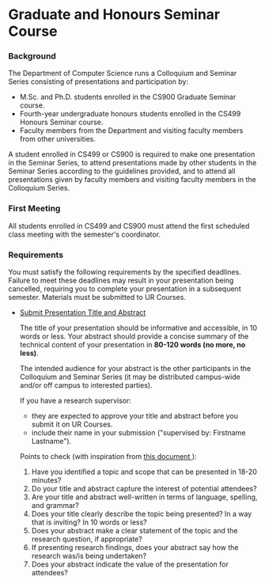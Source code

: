 ---
---
<h1>
  Graduate and Honours Seminar Course
</h1>
<h3>
  Background
</h3>
<p>
  The Department of Computer Science runs a Colloquium and Seminar Series consisting of presentations and participation by:
</p>
<ul>
  <li>
    M.Sc. and Ph.D. students enrolled in the CS900 Graduate Seminar course.
  </li>
  <li>
    Fourth-year undergraduate honours students enrolled in the CS499 Honours Seminar course.
  </li>
  <li>
    Faculty members from the Department and visiting faculty members from other universities.
  </li>
</ul>
<p>
  A student enrolled in CS499 or CS900 is required to make one presentation in the Seminar Series, to attend presentations made by other students in the Seminar Series according to the guidelines provided, and to attend all presentations given by faculty members and visiting faculty members in the Colloquium Series.
</p>
<h3>
  First Meeting
</h3>
<p>
  All students enrolled in CS499 and CS900 must attend the first scheduled class meeting with the semester's coordinator.
</p>
<h3>
  Requirements
</h3>
<p>
  You must satisfy the following requirements by the specified deadlines. Failure to meet these deadlines may result in your presentation being cancelled, requiring you to complete your presentation in a subsequent semester. Materials must be submitted to UR Courses.
</p>
<ul>
  <li id="titleabstract">
    <a href="https://urcourses.uregina.ca/mod/assign/view.php?id=436405" target="_blank">
      Submit Presentation Title and Abstract
    </a>
    <p>
      The title of your presentation should be informative and accessible, in 10 words or less. Your abstract should provide a concise summary of the technical content of your presentation in <b>80-120 words (no more, no less)</b>.
    </p>
    <p>
      The intended audience for your abstract is the other participants in the Colloquium and Seminar Series (it may be distributed campus-wide and/or off campus to interested parties).
    </p>
    <p>
      If you have a research supervisor:
    </p>  
    <ul>
      <li>
        they are expected to approve your title and abstract before you submit it on UR Courses.
      </li>
      <li>
        include their name in your submission ("supervised by: Firstname Lastname").
      </li>
    </ul>
    <p>
      Points to check (with inspiration from
      <a href="https://www.osot.on.ca/OSOT/CMDownload.aspx?ContentKey=622afef2-3181-4bfe-a92d-6a676949bff8&ContentItemKey=2f207786-a519-40cc-8259-97aeed7a961d" target="_blank">
        this document
      </a>
      ):
    </p>
    <ol>
      <li>
        Have you identified a topic and scope that can be presented in 18-20 minutes?
      </li>
      <li>
        Do your title and abstract capture the interest of
        potential attendees?
      </li>
      <li>
        Are your title and abstract well-written in terms of language, spelling, and grammar?
      </li>
      <li>
        Does your title clearly describe the topic being presented? In a way that is inviting? In 10 words or less?
      </li>
      <li>
        Does your abstract make a clear statement of the topic and the research question, if appropriate?
      </li>
      <li>
        If presenting research findings, does your abstract say how the research was/is being undertaken?
      </li>
      <li>
        Does your abstract indicate the value of the presentation for attendees?
      </li>
    </ol>
  </li>
</ul>
<!--
17
</tr>
18
<tr style="border: 1px rgb(0,0,0)">
19
<td style="border: 1px solid black;">Each week check the presentation schedule</td>
20
<td style="border: 1px solid black;">Attend all regularly scheduled presentations in the Colloquium and Seminar series according to the guidelines provided by the coordinators.</td>
21
</tr>
22
<tr style="border: 1px rgb(0,0,0)">
23
<td style="border: 1px solid black;"><b>More than two weeks </b>prior to your scheduled presentation date</td>
24
<td style="border: 1px solid black;">Submit a copy of your proposed presentation to your Honours, M.Sc. or Ph.D. supervisor. Your supervisor will review your presentation and provide feedback so that revisions can be made. Your supervisor must approve your presentation before it can be submitted to UR Courses.</td>
25
</tr>
26
<tr style="border: 1px rgb(0,0,0)">
27
<td style="border: 1px solid black;"><b>Two weeks prio</b><b>r</b> to your scheduled presentation date</td>
28
<td style="border: 1px solid black;">Submit a copy of your presentation to UR Courses. It will be reviewed and feedback will be provided within five weekdays of submission.</td>
29
</tr>
30
<tr style="border: 1px rgb(0,0,0)">
31
<td style="border: 1px solid black;"><b>One week prior</b> to your scheduled presentation date</td>
32
<td style="border: 1px solid black;">Submit a revised copy of your presentation for final approval. This copy should take into consideration, and address, all of the coordinator’s comments. The coordinator must approve your presentation before it can be delivered.</td>
33
</tr>
34
<tr style="border: 1px rgb(0,0,0)">
35
<td style="border: 1px solid black;"><b>Before presentation deadline</b><br></td>
36
<td style="border: 1px solid black;">Submit your presentation video link (preferably unlisted YouTube video) on UR Courses<br></td>
37
</tr><tr style="border: 1px rgb(0,0,0)">
38
<td style="border: 1px solid black;"><b>Before participation </b>deadline</td>
39
<td style="border: 1px solid black;">&nbsp;Submit your question/answers and presentation summary forms for each video in UR Courses</td>
40
</tr>
41
</tbody>
42
</table>
43
<br><b>Topics:</b> Students will choose a topic for presentation subject to the following guidelines:<br><p></p><p></p><ul style="list-style-type:disc;"><li><b>Honours students: </b>You should choose a topic in consultation with the Department’s Undergraduate Coordinator (or with their approval, in consultation with some other faculty member in the Department that has agreed to act in this capacity). The proposed presentation should describe material beyond that covered in any course that you have previously taken. The presentation may take the form of a survey, a description of a system or implementation, or a presentation of original research results.</li><li><b>Graduate students (first presentation in their program):</b> You should choose a topic that allows familiarity with relevant research literature to be demonstrated. Research papers from a minimum of three research groups must be cited. The presentation may take the form of a survey of existing research work, or a presentation of a new idea with a comparison to existing work. You must submit photocopies of the title page and abstract for three research papers.</li><li><b>Graduate students (second presentation in their program):</b> You should choose a topic related to your own research. The presentation must include some original research ideas and results.</li></ul><p><br></p><p><b>NOTE: The proposed presentation MUST be different from any of those given in other courses (i.e., recycled material is NOT allowed). However, with the approval of the coordinators, exceptions to this policy may be considered for presentations recently given, or soon to be given, at a relevant academic conference.</b><br></p><p><span><b>Presentation Format:</b> On your scheduled presentation date, you will be briefly introduced by one of the coordinators. The floor will then be yours and you will be given 18 to 20 minutes (no more, no less) to make your presentation. The next 5 minutes will be devoted to discussion, where the audience will be given the opportunity to ask you questions, and you will be given the opportunity to respond. To help facilitate the discussion, a group consisting of CS499 and CS900 students will be selected to ask questions following your presentation. Of course, other students and faculty members are also strongly encouraged to participate in the discussion. However, we do ask that all questions be held until the formal part of your presentation is complete.</span></p><p><span>Since the material that you are presenting will have been reviewed by both your supervisor and the coordinators, it is expected that this component of your presentation will be of high quality. However, if at any time during your presentation, it becomes clear to the coordinators that you are not prepared (e.g., you don’t seem to know the material, you failed to adequately rehearse) you will be notified. At this point, you, your supervisor, and the coordinators will discuss the remedial action required to address the problems with your presentation. Once these problems have been addressed to the satisfaction of your supervisor and the coordinators, you need to re-record your presentation (during online seminars). Whenever possible, it will be re-scheduled later in the Seminar Series of the current semester. If that is not possible, it will be scheduled in the Seminar Series of a subsequent semester.<br></span></p><p><b>Preparation Suggestions:</b> Preparation for your presentation is entirely your responsibility. You may find some helpful material regarding the preparation of technical material from your supervisors. Some guidelines and suggestions are described below.</p><p><span><b>Physical Presentation:<br></b></span><span style="font-size: 0.9375rem;">Your presentation should utilize the PC and data projector provided in the classroom to display a series of PowerPoint/PDF (or equivalent) slides. If any other special equipment is required, please ensure that it is available on the date scheduled for your presentation and, prior to that date, check that it will work in the classroom.</span></p><p><span style="font-size: 0.9375rem;"><span><b>Online Presentation:</b><br>You can record your presentation using OBS, Zoom, or similar methods. For a high quality presentation, record at least in 1080p 60fps or 4K 60fps (if you have a 4K monitor) and set up shortcuts for pausing the recording in OBS if you are interrupted. Upload the video to YouTube unlisted and submit the link of your presentation to the submission folder. Use an external microphone when possible (an external headset, high quality hands-free, or a Blue Snowball/Yeti or similar external microphones). Record a few videos and make sure the quality of sound and picture is satisfactory before recording your full presentation.&nbsp;</span></span></p><p></p><p>When preparing your presentation, aim for 10-15 slides as a rough guideline. Of course, the number of slides is contingent upon the style of your presentation and the content on each slide. However, if you have fewer than 10 slides, or more than 15, you will likely have some problems satisfying the 18 to 20 minute presentation length requirement. Also, use large font sizes and do not clutter your slides with too many points. Points should be clearly delineated, and the structure of your talk should be apparent by the heading and/or numbering scheme used. Use colour, whenever necessary or appropriate, to augment your presentation, but be sure to use colours that are easily differentiated when projected. Slides containing details that cannot be easily read by the audience are <b>NOT </b>acceptable.</p><p>The liberal use of pertinent diagrams, figures, and graphs is strongly encouraged. However, photocopying from research papers, textbooks, or other technical material is seldom appropriate. Be sure that pertinent details in your diagrams, figures, and graphs are obvious and easily read by the audience.</p><p>The method of presentation is important. For example, a blackboard lecture is <b>NOT </b>an acceptable substitute for a PowerPoint/PDF (or equivalent) presentation. It is okay if you need to provide additional details on the blackboard in response to a question from the audience or to clarify an important point. But if you find yourself making a blackboard lecture in parallel to your PowerPoint/PDF (or equivalent) presentation, it likely means that you needed additional content in your presentation.</p><p><b>Online Video: </b>If you would like to use a pen and touch screen to write something on screen, feel free to do so if needed considering the previous point.</p><p>The liberal use of <b>examples</b> is also strongly encouraged. When you introduce new terminology, provide a formal definition for a term, state a general condition/requirement, or state a theorem /axiom/principle/conjecture, it is often useful to provide an example, at an appropriate level of detail, describing the ideas in practical and concrete terms. Try to structure an example so that it builds upon previous examples by using the same base data/scenarios/context. In this way, the size, scope, and complexity of your examples increases as your audience becomes familiar with your material. But remember, most people in the audience will not have the same comfort with, or understanding of, your topic as you do.</p><p></p><p><span>And our objective is not to baffle the audience, but to transmit some knowledge, even if for some it’s just at the most fundamental or rudimentary level.</span></p><p></p><p><span></span></p><p><span>The walk-through and discussion of an algorithm, without the support of a detailed example demonstrating its operation, is <b>NOT </b>acceptable. Consequently, you should not waste time during your presentation by walking through an algorithm line-by-line. If an algorithm merits discussion, you should plan on a general overview sufficient to describe the significant characteristics/nuances that make it unique/novel. The remainder of your discussion should then focus on a detailed example describing the operation of the algorithm as it is intended to be used in practice, again highlighting the significant characteristics/nuances, as required.</span></p><p><span>Finally, actually standing in front of an audience or recording an online presentation and knowing what to say is very different from going over your presentation in your mind while it is being prepared. If you have little or no public speaking experience, you may want to try rehearsing your presentation for time, content, and clarity. This could reveal weaknesses in how the presentation flows, deficiencies in the details, or errors.<br></span></p><p><b>Attendance:</b> The guidelines for attendance will be described at the first meeting. Please note that you must actually attend a presentation to receive credit. It is not sufficient to merely arrive at the end of a presentation and sign the attendance sheet.</p><p><b>Attendance Evaluation (<b>Online Delivery)&nbsp;</b>:</b>&nbsp;You will be provided with a template form to complete for each presentation video. This template may include the following: (1) Summary/Abstract of the presentation in your own words, (2) A full question and the answer based on the presentation (3) Three components of the presentation that you liked and (4) Three components of the presentation that could have been improved.&nbsp;<br></p><p><b>Participation:</b> At each Seminar Series presentation, a group consisting of CS499 and CS900 students will be appointed to a panel whose responsibility it is to ask the speaker pertinent questions (i.e., questions that have potential to stimulate some scientific discussion) regarding the presentation. To assist the coordinators in keeping track of the questions asked by the panel members, a <i>Seminar Panel Question Sheet </i>form will be provided to each panel member and must be submitted to the coordinators at the end of the presentation. Please note that you must actually ask the question to receive credit. It is not sufficient to merely complete and submit the form.</p><p><b>Participation (Online Delivery): </b>For each presentation, you are required to ask pertinent questions (i.e., questions that have potential to stimulate some scientific discussion) regarding the presentation in a Q &amp; A section in UR Courses. The presenter will then be required to reply and answer those questions.<br></p><p><b>Evaluation:</b> Your mark will be determined based upon four components, as follows: 10% for your abstract, 20% for attendance, 20% for participation, and 50% for the presentation. Your attendance and participation will be recorded after each presentation on the <i>Seminar Evaluation Sheet</i>. Presentations will be evaluated on the basis of organization, content, style, and delivery, as described on the <span><i>Presentation Evaluation Sheet</i></span>. You must receive a mark of at least 70% on the presentation component in order to receive credit for CS499 or CS900. If you do not receive a mark of at least 70% on the presentation component, you will be given the opportunity to undertake remedial work that focuses on resolving the particular deficiencies in your presentation. The nature of the remedial work is at the discretion of the coordinators, but will include, at a minimum, revisions to your presentation to address the particular deficiencies and another short presentation to your supervisor and the coordinators at a later date, where these will be discussed. You must also receive an overall average mark, based upon the four components, of at least 70% to receive credit for CS499 or CS900.</p><p></p><p><b>Evaluation (Online Delivery):</b>&nbsp;Your mark will be determined based upon four components, as follows: 10% for the abstract, 20% for attendance, 20% for participation, and 50% for the presentation. Your attendance and participation will be recorded in UR Courses. Presentations will be evaluated on the basis of organization, content, style, and delivery, as described on the&nbsp;<i>Presentation Evaluation Sheet <span>and a rubric</span></i>. You must receive a mark of at least 70% on the presentation component in order to receive credit for CS499 or CS900. If you do not receive a mark of at least 70% on the presentation component, you will be given the opportunity to undertake remedial work that focuses on resolving the particular deficiencies in your presentation. The nature of the remedial work is at the discretion of the coordinators, but will include, at a minimum, revisions to your presentation to address the particular deficiencies and another short presentation to your supervisor and the coordinators at a later date, where these will be discussed. You must also receive an overall average mark, based upon the four components, of at least 70% to receive credit for CS499 or CS900.</p><p></p><p><b>Note:</b> Non-attendance and/or failure to submit required material by the specified dates does not constitute an official notice of withdrawal. In order to drop a course, you must complete the <i>Course Change</i> form, obtain the&nbsp;<span style="font-size: 0.9375rem;">appropriate signatures from your supervisor/department head, and notify the registrar.</span></p>
Appearance
Common module settings
Restrict access
Tags
There are required fields in this form marked .
Moodle Docs for this page

You are logged in as Daryl Hepting (Log out)
CS 499+900 Seminars (Fall 2020)
-->
